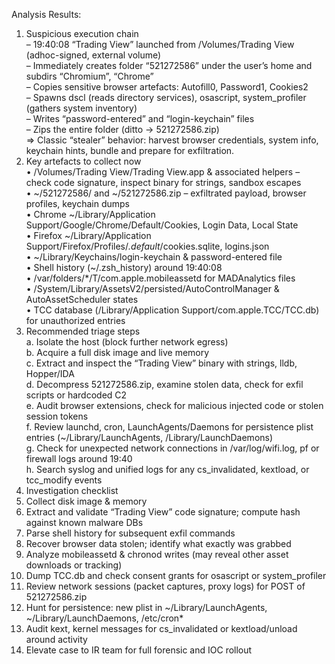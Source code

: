 Analysis Results:
1. Suspicious execution chain  
  – 19:40:08 “Trading View” launched from /Volumes/Trading View (adhoc-signed, external volume)  
  – Immediately creates folder “521272586” under the user’s home and subdirs “Chromium”, “Chrome”  
  – Copies sensitive browser artefacts: Autofill0, Password1, Cookies2  
  – Spawns dscl (reads directory services), osascript, system_profiler (gathers system inventory)  
  – Writes “password-entered” and “login-keychain” files  
  – Zips the entire folder (ditto → 521272586.zip)  
  => Classic “stealer” behavior: harvest browser credentials, system info, keychain hints, bundle and prepare for exfiltration.  
2. Key artefacts to collect now  
  • /Volumes/Trading View/Trading View.app & associated helpers – check code signature, inspect binary for strings, sandbox escapes  
  • ~/521272586/ and ~/521272586.zip – exfiltrated payload, browser profiles, keychain dumps  
  • Chrome ~/Library/Application Support/Google/Chrome/Default/Cookies, Login Data, Local State  
  • Firefox ~/Library/Application Support/Firefox/Profiles/*.default*/cookies.sqlite, logins.json  
  • ~/Library/Keychains/login-keychain & password-entered file  
  • Shell history (~/.zsh_history) around 19:40:08  
  • /var/folders/*/T/com.apple.mobileassetd for MADAnalytics files  
  • /System/Library/AssetsV2/persisted/AutoControlManager & AutoAssetScheduler states  
  • TCC database (/Library/Application Support/com.apple.TCC/TCC.db) for unauthorized entries  
3. Recommended triage steps  
  a. Isolate the host (block further network egress)  
  b. Acquire a full disk image and live memory  
  c. Extract and inspect the “Trading View” binary with strings, lldb, Hopper/IDA  
  d. Decompress 521272586.zip, examine stolen data, check for exfil scripts or hardcoded C2  
  e. Audit browser extensions, check for malicious injected code or stolen session tokens  
  f. Review launchd, cron, LaunchAgents/Daemons for persistence plist entries (~/Library/LaunchAgents, /Library/LaunchDaemons)  
  g. Check for unexpected network connections in /var/log/wifi.log, pf or firewall logs around 19:40  
  h. Search syslog and unified logs for any cs_invalidated, kextload, or tcc_modify events  
4. Investigation checklist  
  1. Collect disk image & memory  
  2. Extract and validate “Trading View” code signature; compute hash against known malware DBs  
  3. Parse shell history for subsequent exfil commands  
  4. Recover browser data stolen; identify what exactly was grabbed  
  5. Analyze mobileassetd & chronod writes (may reveal other asset downloads or tracking)  
  6. Dump TCC.db and check consent grants for osascript or system_profiler  
  7. Review network sessions (packet captures, proxy logs) for POST of 521272586.zip  
  8. Hunt for persistence: new plist in ~/Library/LaunchAgents, ~/Library/LaunchDaemons, /etc/cron*  
  9. Audit kext, kernel messages for cs_invalidated or kextload/unload around activity  
  10. Elevate case to IR team for full forensic and IOC rollout
